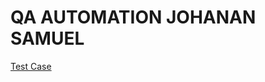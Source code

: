 # QA AUTOMATION JOHANAN SAMUEL

[Test Case](https://docs.google.com/document/d/1sXapm3Vlbcm3JQOlLVNVz-VSNRnthI-SNXEQMQvNraM/edit#)
